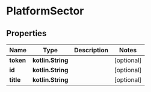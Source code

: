 
# PlatformSector

## Properties
Name | Type | Description | Notes
------------ | ------------- | ------------- | -------------
**token** | **kotlin.String** |  |  [optional]
**id** | **kotlin.String** |  |  [optional]
**title** | **kotlin.String** |  |  [optional]



